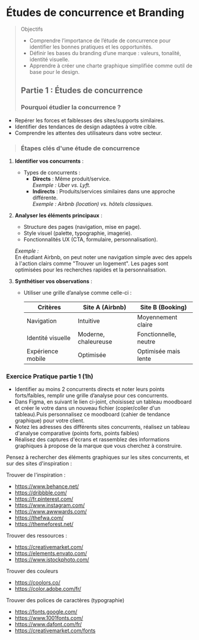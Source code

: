 # Études de concurrence et Branding

> Objectifs
>
> - Comprendre l’importance de l’étude de concurrence pour identifier les bonnes pratiques et les opportunités.
> - Définir les bases du branding d’une marque : valeurs, tonalité, identité visuelle.
> - Apprendre à créer une charte graphique simplifiée comme outil de base pour le design.
> 
> ## Partie 1 : Études de concurrence
> 
> ### Pourquoi étudier la concurrence ?

- Repérer les forces et faiblesses des sites/supports similaires.
- Identifier des tendances de design adaptées à votre cible.
- Comprendre les attentes des utilisateurs dans votre secteur.
> 
>### Étapes clés d'une étude de concurrence

1. **Identifier vos concurrents** :
   - Types de concurrents :
     - **Directs** : Même produit/service.  
       *Exemple : Uber vs. Lyft.*
     - **Indirects** : Produits/services similaires dans une approche différente.  
       *Exemple : Airbnb (location) vs. hôtels classiques.*

2. **Analyser les éléments principaux** :
   - Structure des pages (navigation, mise en page).
   - Style visuel (palette, typographie, imagerie).
   - Fonctionnalités UX (CTA, formulaire, personnalisation).

   *Exemple :*  
   En étudiant Airbnb, on peut noter une navigation simple avec des appels à l'action clairs comme "Trouver un logement". Les pages sont optimisées pour les recherches rapides et la personnalisation.

3. **Synthétiser vos observations** :
   - Utiliser une grille d’analyse comme celle-ci :

     | Critères           | Site A (Airbnb) | Site B (Booking) |
     |--------------------|-----------------|------------------|
     | Navigation         | Intuitive       | Moyennement claire |
     | Identité visuelle  | Moderne, chaleureuse | Fonctionnelle, neutre |
     | Expérience mobile  | Optimisée       | Optimisée mais lente |

### Exercice Pratique partie 1 (1h)

- Identifier au moins 2 concurrents directs et noter leurs points forts/faibles, remplir une grille d’analyse pour ces concurrents.
- Dans Figma, en suivant le lien ci-joint, choisissez un tableau moodboard et créer le votre dans un nouveau fichier (copier/coller d'un tableau).Puis personnalisez ce moodboard (cahier de tendance graphique) pour votre client.
- Notez les adresses des différents sites concurrents, réalisez un tableau d'analyse comparative (points forts, points faibles)
- Réalisez des captures d'écrans et rassemblez des informations graphiques à propose de la marque que vous cherchez à construire.

Pensez à rechercher des éléments graphiques sur les sites concurrents, et sur des sites d'inspiration : 

Trouver de l'inspiration :
  - https://www.behance.net/
  - https://dribbble.com/
  - https://fr.pinterest.com/
  - https://www.instagram.com/
  - https://www.awwwards.com/
  - https://thefwa.com/
  - https://themeforest.net/

Trouver des ressources :
  - https://creativemarket.com/
  - https://elements.envato.com/
  - https://www.istockphoto.com/

Trouver des couleurs
 - https://coolors.co/
- https://color.adobe.com/fr/

Trouver des polices de caractères (typographie)
- https://fonts.google.com/
- https://www.1001fonts.com/
- https://www.dafont.com/fr/
- https://creativemarket.com/fonts